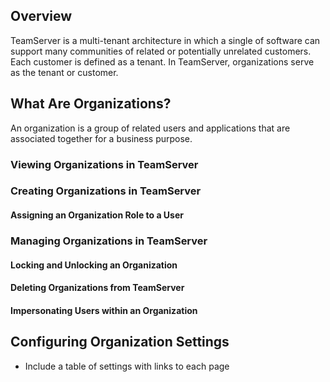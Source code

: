 <!--
title: "Organizations within TeamServer"
description: "Creating, Managing and Deleting Organizations"
-->

## Overview
TeamServer is a multi-tenant architecture in which a single of software can support many communities of related or potentially unrelated customers. Each customer is defined as a tenant. In TeamServer, organizations serve as the tenant or customer. 

## What Are Organizations?
An organization is a group of related users and applications that are associated together for a business purpose. 

### Viewing Organizations in TeamServer


### Creating Organizations in TeamServer


#### Assigning an Organization Role to a User

### Managing Organizations in TeamServer

#### Locking and Unlocking an Organization

#### Deleting Organizations from TeamServer

#### Impersonating Users within an Organization

## Configuring Organization Settings
* Include a table of settings with links to each page

